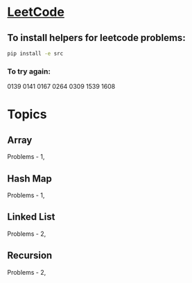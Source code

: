 # [LeetCode](https://leetcode.com/problemset/all/)

## To install helpers for leetcode problems:
```bash
pip install -e src
```

### To try again:
0139
0141
0167
0264
0309
1539
1608


# Topics
## Array
Problems - 1, 

## Hash Map
Problems - 1, 

## Linked List
Problems - 2,

## Recursion
Problems - 2,
